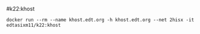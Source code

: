 #k22:khost
```
docker run --rm --name khost.edt.org -h khost.edt.org --net 2hisx -it edtasixm11/k22:khost
```
